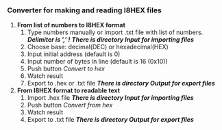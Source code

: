 ### Converter for making and reading I8HEX files
1. **From list of numbers to I8HEX format**
    1. Type numbers manually or import .txt file with list of numbers. ***Delimiter is ',' !*** ***There is directory Input for importing files***
    2. Choose base: decimal(DEC) or hexadecimal(HEX)
    3. Input initial address (default is 0)
    4. Input number of bytes in line (default is 16 (0x10))
    5. Push button _Convert to hex_
    6. Watch result
    7. Export to .hex or .txt file ***There is directory Output for export files***
2. **From I8HEX format to readable text**
    1. Import .hex file ***There is directory Input for importing files***
    2. Push button _Convert from hex_
    3. Watch result
    4. Export to .txt file ***There is directory Output for export files***
